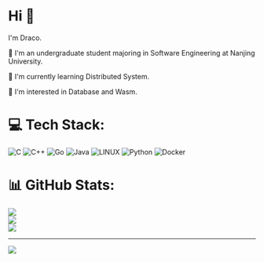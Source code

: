 # Hi 👋
I'm Draco.

📔 I'm an undergraduate student majoring in Software Engineering at Nanjing University.

🌱 I'm currently learning Distributed System.

🔭 I'm interested in Database and Wasm.

# 💻 Tech Stack:

![C](https://img.shields.io/badge/c-%2300599C.svg?style=for-the-badge&logo=c&logoColor=white) ![C++](https://img.shields.io/badge/c++-%2300599C.svg?style=for-the-badge&logo=c%2B%2B&logoColor=white) ![Go](https://img.shields.io/badge/go-%2300ADD8.svg?style=for-the-badge&logo=go&logoColor=white) ![Java](https://img.shields.io/badge/java-%23ED8B00.svg?style=for-the-badge&logo=java&logoColor=white) ![LINUX](https://img.shields.io/badge/Linux-FCC624?style=for-the-badge&logo=linux&logoColor=black) ![Python](https://img.shields.io/badge/python-3670A0?style=for-the-badge&logo=python&logoColor=ffdd54) ![Docker](https://img.shields.io/badge/docker-%230db7ed.svg?style=for-the-badge&logo=docker&logoColor=white)
# 📊 GitHub Stats:
![](https://github-readme-stats.vercel.app/api?username=dracoooooo&theme=default&hide_border=false&include_all_commits=true&count_private=true)<br/>
![](https://github-readme-streak-stats.herokuapp.com/?user=dracoooooo&theme=default&hide_border=false)<br/>
![](https://github-readme-stats.vercel.app/api/top-langs/?username=dracoooooo&theme=default&hide_border=false&include_all_commits=true&count_private=true&layout=compact)

---
[![](https://visitcount.itsvg.in/api?id=dracoooooo&icon=0&color=0)](https://visitcount.itsvg.in)

<!-- Proudly created with GPRM ( https://gprm.itsvg.in ) -->
